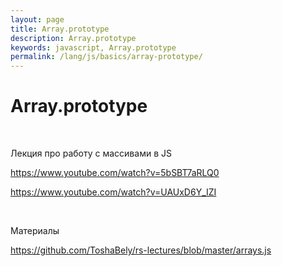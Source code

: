 ```yaml
---
layout: page
title: Array.prototype
description: Array.prototype
keywords: javascript, Array.prototype
permalink: /lang/js/basics/array-prototype/
---
```


# Array.prototype

<br/>

Лекция про работу с массивами в JS

https://www.youtube.com/watch?v=5bSBT7aRLQ0

https://www.youtube.com/watch?v=UAUxD6Y_IZI

<br/>

Материалы

https://github.com/ToshaBely/rs-lectures/blob/master/arrays.js
